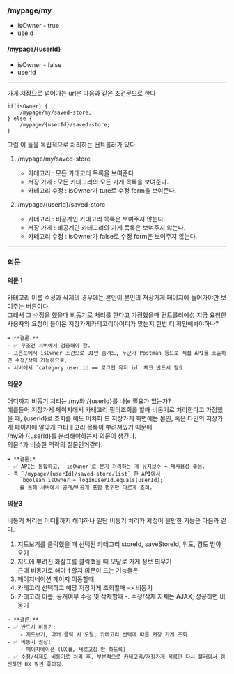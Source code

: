 ### /mypage/my
- isOwner - true
- useId
#### /mypage/{userId}
- isOwner - false
- userId

----
가게 저장으로 넘어가는 url은 다음과 같은 조건문으로 한다
```
if(isOwner) {
	/mypage/my/saved-store;
} else {
	/mypage/{userId}/saved-store;
}
```

그럼 이 둘을 독립적으로 처리하는 컨트롤러가 있다.
1. /mypage/my/saved-store
	- 카테고리 : 모든 카테고리 목록을 보여준다
	- 저장 가게 : 모든 카테고리의 모든 가게 목록을 보여준다.
	- 카테고리 수정 : isOwner가 ture로 수정 form을 보여준다.

2. /mypage/{userId}/saved-store
	- 카테고리 : 비공계인 카테고리 목록은 보여주지 않는다.
	- 저장 가게 : 비공계인 카테고리의 가게 목록은 보여주지 않는다.
	- 카테고리 수정 : isOwner가 false로 수정 form은 보여주지 않는다.


---
### 의문
#### 의문 1
카테고리 이름 수정과 삭제의 경우에는 본인이 본인의 저장가게 페이지에 들어가야만 보여주는 버튼이다.  
그래서 그 수정을 했을때 비동기로 처리를 한다고 가졍했을때 컨트롤러에성 지금 요청한 사용자와 요청이 들어온 저장가게카테고리아이디가 맞는지 한번 더 확인해봐야하나?
```
➡ **결론:**
- ✅ 무조건 서버에서 검증해야 함.
- 프론트에서 isOwner 조건으로 UI만 숨겨도, 누군가 Postman 등으로 직접 API를 호출하면 수정/삭제 가능하므로,
- 서버에서 `category.user.id == 로그인 유저 id` 체크 반드시 필요.
```

#### 의문2
어디까지 비동기 처리는 /my와 /{userId}를 나눌 필요가 있는가?  
예를들어 저장가게 페이지에서 카테고리 필터조회를 할때 비동기로 처리한다고 가정했을 때, {userId}로 조회를 해도 어차피 드 저장가게 화면에는 본인, 혹은 타인의 저장가게 페이지에 알맞게 ㅋ타ㅔ고리 목록이 뿌려져있기 때문에  
/my와 /{userId}를 분리해야하는지 의문이 생긴다.  
의문 1과 비슷한 맥락의 질문인거같다.

```
➡ **결론:*
- ✅ API는 통합하고, `isOwner`로 분기 처리하는 게 유지보수 + 재사용성 좋음.
- 즉 `/mypage/{userId}/saved-store/list` 한 API에서
    `boolean isOwner = loginUserId.equals(userId);`
    를 통해 서버에서 공개/비공개 포함 범위만 다르게 조회.
```


#### 의문3
비동기 처리는 어디까지 해야하나 일단 비동기 처리가 확정이 될만한 기능은 다음과 같다.  
1. 지도보기를 클릭했을 때 선택된 카테고리 storeId, saveStoreId, 위도, 경도 받아오기
2. 지도에 뿌려진 화살표를 클릭했을 때 모달로 가게 정보 띄우기  
근데 비동기로 해야ㅕ할지 의문이 드는 기능들은
 3. 페이지네이션 페이지 이동할때
4. 카테고리 선택하고 해당 저장가게 조회할때 -> 비동기
5. 카테고리 이름, 공개여부 수정 및 삭제할때 -. 수정/삭제 자체는 AJAX, 성공하면 비동기
```
➡ **결론:**
- ✅ 반드시 비동기:
    - 지도보기, 마커 클릭 시 모달, 카테고리 선택에 따른 저장 가게 조회
- ✅ 비동기 권장:
    - 페이지네이션 (UX滑, 새로고침 안 하도록)
- ✅ 수정/삭제도 비동기로 처리 후, 부분적으로 카테고리/저장가게 목록만 다시 불러와서 갱신하면 UX 훨씬 좋아짐.
```